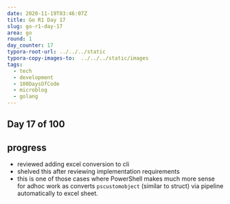 ```yaml
---
date: 2020-11-19T03:46:07Z
title: Go R1 Day 17
slug: go-r1-day-17
area: go
round: 1
day_counter: 17
typora-root-url: ../../../static
typora-copy-images-to:  ../../../static/images
tags:
  - tech
  - development
  - 100DaysOfCode
  - microblog
  - golang
---
```


## Day 17 of 100

## progress

- reviewed adding excel conversion to cli
- shelved this after reviewing implementation requirements
- this is one of those cases where PowerShell makes much more sense for adhoc work as converts `pscustomobject` (similar to struct) via pipeline automatically to excel sheet.

